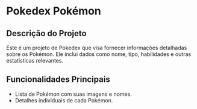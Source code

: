 # Pokedex Pokémon

## Descrição do Projeto

Este é um projeto de Pokedex que visa fornecer informações detalhadas sobre os Pokémon. Ele inclui dados como nome, tipo, habilidades e outras estatísticas relevantes.

## Funcionalidades Principais

- Lista de Pokémon com suas imagens e nomes.
- Detalhes individuais de cada Pokémon.
